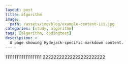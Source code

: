 ```yaml
---
layout: post
title: algorithm
image: 
  path: /assets/img/blog/example-content-iii.jpg
categories: [study, algorithm]
tags: [algorithm, codingtest]
description: >
  A page showing Hydejack-specific markdown content.  
---
```

11111111111111111111
22222222222222222222222